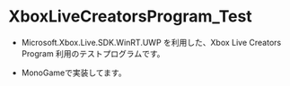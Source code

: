 # XboxLiveCreatorsProgram_Test

- Microsoft.Xbox.Live.SDK.WinRT.UWP を利用した、Xbox Live Creators Program 利用のテストプログラムです。

- MonoGameで実装してます。
